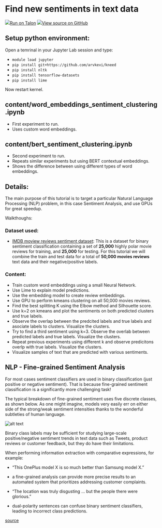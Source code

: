 # Find new sentiments in text data


<td>
    <a target="_blank" href="https://jupyterlab.hpc.unt.edu/"><img src="https://www.tensorflow.org/images/colab_logo_32px.png" />Run on Talon</a>
</td>
<td>
  <a target="_blank" href="https://github.com/gmihaila/unt_hpc/blob/master/workshops/march_3_2019/README.md"><img src="https://www.tensorflow.org/images/GitHub-Mark-32px.png" />View source on GitHub</a>
</td>
</br>

## Setup python environment:
Open a temrinal in your Jupyter Lab session and type:
* `module load jupyter`
* `pip install git+https://github.com/arvkevi/kneed`
* `pip install nltk`
* `pip install tensorflow-datasets`
* `pip install lime`

Now restart kernel.

## content/word_embeddings_sentiment_clustering.ipynb
* First experiment to run.
* Uses custom word embeddings.

## content/bert_sentiment_clustering.ipynb
* Second experiment to run.
* Repeats similar experiments but using BERT contextual embeddings.
* Shows the difference between using different types of word embeddings.

## Details:

The main purpose of this tutorial is to target a particular Natural Language Processing (NLP) problem, in this case Sentiment Analysis, and use GPUs for great speedup.

Walkthoughs:

### Dataset used:
* [IMDB moview reviews sentiment dataset](http://ai.stanford.edu/%7Eamaas/data/sentiment/): This is a dataset for binary sentiment classification containing a set of **25,000** highly polar movie reviews for training, and **25,000** for testing. For this tutorial we will combine the train and test data for a total of **50,000 movies reviews** text data and their negative/positive labels.


### Content:

 * Train custom word embeddings using a small Neural Network.
 * Use Lime to explain model predictions.
 * Use the embedding model to create review embeddings.
 * Use GPU to perform kmeans clustering on all 50,000 movies reviews.
 * Find the best splitting K using the Elbow method and Silhouette score.
 * Use k=2 on kmeans and plot the sentiments on both predicted clusters and true labels.
 * Observe the overlap between the predcited labels and true labels and asociate labels to clusters. Visualize the clusters.
 * Try to find a third sentiment using k=3. Observe the overlab between predicted labels and true labels. Visualize the clusters.
 * Repeat previous experiments using different k and observe predicitons overlp with true labels. Visualize the clusters.
 * Visualize samples of text that are predicted with various sentiments.
 
 ## NLP - Fine-grained Sentiment Analysis

For most cases sentiment classifiers are used in binary classification (just positive or negative sentiment). That is because fine-grained sentiment classification is a significantly more challenging task! 

The typical breakdown of fine-grained sentiment uses five discrete classes, as shown below. As one might imagine, models very easily err on either side of the strong/weak sentiment intensities thanks to the wonderful subtleties of human language.

![alt text](https://miro.medium.com/max/705/1*ug8kyqUlnqEuo3LhHfNypg.png)

Binary class labels may be sufficient for studying large-scale positive/negative sentiment trends in text data such as Tweets, product reviews or customer feedback, but they do have their limitations. 

When performing information extraction with comparative expressions, for example: 
 * “This OnePlus model X is so much better than Samsung model X.” 
  * a fine-grained analysis can provide more precise results to an automated system that prioritizes addressing customer complaints. 

 * “The location was truly disgusting ... but the people there were glorious.” 
  * dual-polarity sentences can confuse binary sentiment classifiers, leading to incorrect class predictions.

[source](https://towardsdatascience.com/fine-grained-sentiment-analysis-in-python-part-1-2697bb111ed4)
